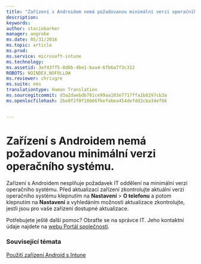 ```yaml
---
title: "Zařízení s Androidem nemá požadovanou minimální verzi operačního systému | Microsoft Intune"
description: 
keywords: 
author: staciebarker
manager: angrobe
ms.date: 05/31/2016
ms.topic: article
ms.prod: 
ms.service: microsoft-intune
ms.technology: 
ms.assetid: 3ef43ff5-8d6b-4be1-baa4-6fb6a7f3c312
ROBOTS: NOINDEX,NOFOLLOW
ms.reviewer: chrisgre
ms.suite: ems
translationtype: Human Translation
ms.sourcegitcommit: d3a2daebdb781ce99aa103e7717ffa1b0297cb3a
ms.openlocfilehash: 2be0f2f0f10b66fbefabea454defdd2cba34ef66


---
```



# Zařízení s Androidem nemá požadovanou minimální verzi operačního systému.

Zařízení s Androidem nesplňuje požadavek IT oddělení na minimální verzi operačního systému. Před aktualizací zařízení zkontrolujte aktuální verzi operačního systému klepnutím na **Nastavení** &gt; **O telefonu** a potom klepnutím na **Nastavení** a vyhledáním možnosti aktualizace zkontrolujte, jestli jsou pro vaše zařízení dostupné aktualizace.

Potřebujete ještě další pomoc? Obraťte se na správce IT. Jeho kontaktní údaje najdete na [webu Portál společnosti](http://portal.manage.microsoft.com).

### Související témata
[Použití zařízení Android s Intune](using-your-android-device-with-intune.md)



<!--HONumber=Aug16_HO4-->


